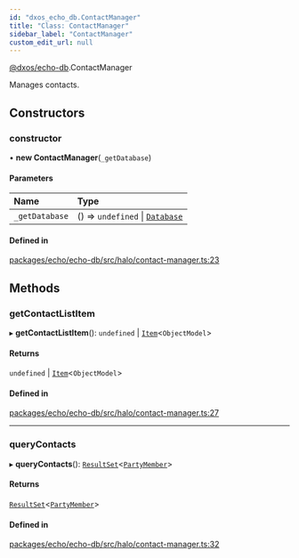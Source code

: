 ```yaml
---
id: "dxos_echo_db.ContactManager"
title: "Class: ContactManager"
sidebar_label: "ContactManager"
custom_edit_url: null
---
```


[@dxos/echo-db](../modules/dxos_echo_db.md).ContactManager

Manages contacts.

## Constructors

### constructor

• **new ContactManager**(`_getDatabase`)

#### Parameters

| Name | Type |
| :------ | :------ |
| `_getDatabase` | () => `undefined` \| [`Database`](dxos_echo_db.Database.md) |

#### Defined in

[packages/echo/echo-db/src/halo/contact-manager.ts:23](https://github.com/dxos/protocols/blob/c793f0fed/packages/echo/echo-db/src/halo/contact-manager.ts#L23)

## Methods

### getContactListItem

▸ **getContactListItem**(): `undefined` \| [`Item`](dxos_echo_db.Item.md)<`ObjectModel`\>

#### Returns

`undefined` \| [`Item`](dxos_echo_db.Item.md)<`ObjectModel`\>

#### Defined in

[packages/echo/echo-db/src/halo/contact-manager.ts:27](https://github.com/dxos/protocols/blob/c793f0fed/packages/echo/echo-db/src/halo/contact-manager.ts#L27)

___

### queryContacts

▸ **queryContacts**(): [`ResultSet`](dxos_echo_db.ResultSet.md)<[`PartyMember`](../interfaces/dxos_echo_db.PartyMember.md)\>

#### Returns

[`ResultSet`](dxos_echo_db.ResultSet.md)<[`PartyMember`](../interfaces/dxos_echo_db.PartyMember.md)\>

#### Defined in

[packages/echo/echo-db/src/halo/contact-manager.ts:32](https://github.com/dxos/protocols/blob/c793f0fed/packages/echo/echo-db/src/halo/contact-manager.ts#L32)
